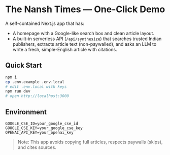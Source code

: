 # The Nansh Times — One-Click Demo

A self-contained Next.js app that has:
- A homepage with a Google-like search box and clean article layout.
- A built-in serverless API (`/api/synthesize`) that searches trusted Indian publishers,
  extracts article text (non-paywalled), and asks an LLM to write a fresh, simple-English
  article with citations.

## Quick Start

```bash
npm i
cp .env.example .env.local
# edit .env.local with keys
npm run dev
# open http://localhost:3000
```

## Environment

```
GOOGLE_CSE_ID=your_google_cse_id
GOOGLE_CSE_KEY=your_google_cse_key
OPENAI_API_KEY=your_openai_key
```

> Note: This app avoids copying full articles, respects paywalls (skips), and cites sources.
